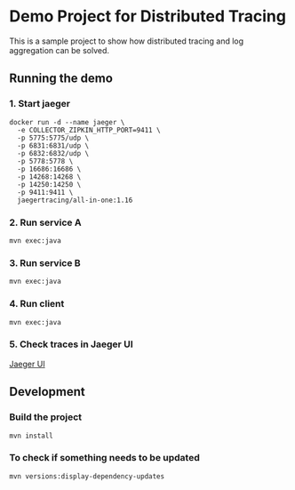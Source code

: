 # Demo Project for Distributed Tracing

This is a sample project to show how distributed tracing and log aggregation can be solved.

## Running the demo

### 1. Start jaeger 

    docker run -d --name jaeger \
      -e COLLECTOR_ZIPKIN_HTTP_PORT=9411 \
      -p 5775:5775/udp \
      -p 6831:6831/udp \
      -p 6832:6832/udp \
      -p 5778:5778 \
      -p 16686:16686 \
      -p 14268:14268 \
      -p 14250:14250 \
      -p 9411:9411 \
      jaegertracing/all-in-one:1.16
      
### 2. Run service A

    mvn exec:java
    
### 3. Run service B
    
    mvn exec:java
    
### 4. Run client

    mvn exec:java
    
### 5. Check traces in Jaeger UI

[Jaeger UI](http://localhost:16686/search)    
    
## Development

### Build the project

    mvn install
    
### To check if something needs to be updated

    mvn versions:display-dependency-updates